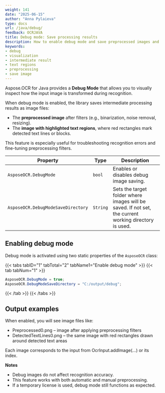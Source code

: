 ```yaml
---
weight: 141
date: "2025-06-15"
author: "Anna Pylaieva"
type: docs
url: /java/debug/
feedback: OCRJAVA
title: Debug mode: Save processing results
description: How to enable debug mode and save preprocessed images and recognized text regions.
keywords:
- debug  
- visualization  
- intermediate result  
- text regions  
- preprocessing  
- save image  
---
```


Aspose.OCR for Java provides a **Debug Mode** that allows you to visually inspect how the input image is transformed during recognition.

When debug mode is enabled, the library saves intermediate processing results as image files:

- The **preprocessed image** after filters (e.g., binarization, noise removal, resizing).
- The **image with highlighted text regions**, where red rectangles mark detected text lines or blocks.

This feature is especially useful for troubleshooting recognition errors and fine-tuning preprocessing filters.

Property | Type | Description
-------- | ---- | -----------
`AsposeOCR.DebugMode` | `bool` | Enables or disables debug image saving.
`AsposeOCR.DebugModeSaveDirectory` | `String` | Sets the target folder where images will be saved. If not set, the current working directory is used.

## Enabling debug mode

Debug mode is activated using two static properties of the `AsposeOCR` class:


{{< tabs tabID="1" tabTotal="2" tabName1="Enable debug mode" >}}
{{< tab tabNum="1" >}}
```java
AsposeOCR.DebugMode = true;
AsposeOCR.DebugModeSaveDirectory = "C:/output/debug";
```
{{< /tab >}}
{{< /tabs >}}

## Output examples
When enabled, you will see image files like:
- Preprocessed0.png – image after applying preprocessing filters
- DetectedTextLines0.png – the same image with red rectangles drawn around detected text areas

Each image corresponds to the input from OcrInput.addImage(...) or its index.

**Notes**
- Debug images do not affect recognition accuracy.
- This feature works with both automatic and manual preprocessing.
- If a temporary license is used, debug mode still functions as expected.
